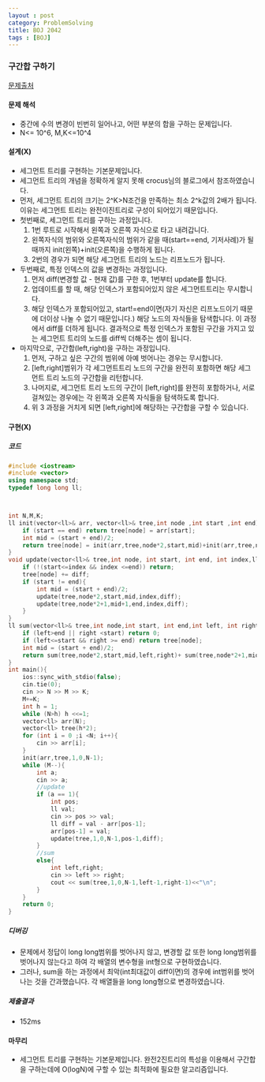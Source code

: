 ```yaml
---
layout : post
category: ProblemSolving
title: BOJ 2042
tags : [BOJ]
---
```

### 구간합 구하기

[문제출처](https://www.acmicpc.net/problem/2042)

#### 문제 해석
  
- 중간에 수의 변경이 빈번히 일어나고, 어떤 부분의 합을 구하는 문제입니다.
- N<= 10^6, M,K<=10^4

#### 설계(X)

- 세그먼트 트리를 구현하는 기본문제입니다.
- 세그먼트 트리의 개념을 정확하게 알지 못해 crocus님의 블로그에서 참조하였습니다.
- 먼저, 세그먼트 트리의 크기는 2^K>N조건을 만족하는 최소 2^k값의 2배가 됩니다. 이유는 세그먼트 트리는 완전이진트리로 구성이 되어있기 때문입니다.
- 첫번째로, 세그먼트 트리를 구하는 과정입니다.
    1. 1번 루트로 시작해서 왼쪽과 오른쪽 자식으로 타고 내려갑니다.
    2. 왼쪽자식의 범위와 오른쪽자식의 범위가 같을 때(start==end, 기저사례)가 될 때까지 init(왼쪽)+init(오른쪽)을 수행하게 됩니다.
    3. 2번의 경우가 되면 해당 세그먼트 트리의 노드는 리프노드가 됩니다.
- 두번째로, 특정 인덱스의 값을 변경하는 과정입니다.
    1. 먼저 diff(변경할 값 - 현재 값)를 구한 후, 1번부터 update를 합니다.
    2. 업데이트를 할 때, 해당 인덱스가 포함되어있지 않은 세그먼트트리는 무시합니다.
    3. 해당 인덱스가 포함되어있고, start!=end이면(자기 자신은 리프노드이기 때문에 더이상 나눌 수 없기 때문입니다.) 해당 노드의 자식들을 탐색합니다. 이 과정에서 diff를 더하게 됩니다. 결과적으로 특정 인덱스가 포함된 구간을 가지고 있는 세그먼트 트리의 노드를 diff씩 더해주는 셈이 됩니다.
- 마지막으로, 구간합(left,right)을 구하는 과정입니다.
    1. 먼저, 구하고 싶은 구간의 범위에 아예 벗어나는 경우는 무시합니다.
    2. [left,right]범위가 각 세그먼트트리 노드의 구간을 완전히 포함하면 해당 세그먼트 트리 노드의 구간합을 리턴합니다.
    3. 나머지로, 세그먼트 트리 노드의 구간이 [left,right]를 완전히 포함하거나, 서로 걸쳐있는 경우에는 각 왼쪽과 오른쪽 자식들을 탐색하도록 합니다.
    4. 위 3 과정을 거치게 되면 [left,right]에 해당하는 구간합을 구할 수 있습니다.

#### 구현(X)

##### 코드

```cpp
#include <iostream>
#include <vector>
using namespace std;
typedef long long ll;



int N,M,K;
ll init(vector<ll>& arr, vector<ll>& tree,int node ,int start ,int end){
    if (start == end) return tree[node] = arr[start];
    int mid = (start + end)/2;
    return tree[node] = init(arr,tree,node*2,start,mid)+init(arr,tree,node*2+1,mid+1,end);
}
void update(vector<ll>& tree,int node, int start, int end, int index,ll diff){
    if (!(start<=index && index <=end)) return;
    tree[node] += diff;
    if (start != end){
        int mid = (start + end)/2;
        update(tree,node*2,start,mid,index,diff);
        update(tree,node*2+1,mid+1,end,index,diff);
    }
}
ll sum(vector<ll>& tree,int node,int start, int end,int left, int right){
    if (left>end || right <start) return 0;
    if (left<=start && right >= end) return tree[node];
    int mid = (start + end)/2;
    return sum(tree,node*2,start,mid,left,right)+ sum(tree,node*2+1,mid+1,end,left,right);
}
int main(){
    ios::sync_with_stdio(false);
    cin.tie(0);
    cin >> N >> M >> K;
    M+=K;
    int h = 1;
    while (N>h) h <<=1;
    vector<ll> arr(N);
    vector<ll> tree(h*2);
    for (int i = 0 ;i <N; i++){
        cin >> arr[i];
    }
    init(arr,tree,1,0,N-1);
    while (M--){
        int a;
        cin >> a;
        //update
        if (a == 1){
            int pos;
            ll val;
            cin >> pos >> val;
            ll diff = val - arr[pos-1];
            arr[pos-1] = val;
            update(tree,1,0,N-1,pos-1,diff);
        }
        //sum
        else{
            int left,right;
            cin >> left >> right;
            cout << sum(tree,1,0,N-1,left-1,right-1)<<"\n";
        }
    }
    return 0;
}
```

##### 디버깅

- 문제에서 정답이 long long범위를 벗어나지 않고, 변경할 값 또한 long long범위를 벗어나지 않는다고 하여 각 배열의 변수형을 int형으로 구현하였습니다.
- 그러나, sum을 하는 과정에서 최악(int최대값이 diff이면)의 경우에 int범위를 벗어나는 것을 간과했습니다. 각 배열들을 long long형으로 변경하였습니다.

##### 제출결과

- 152ms

#### 마무리

- 세그먼트 트리를 구현하는 기본문제입니다. 완전2진트리의 특성을 이용해서 구간합을 구하는데에 O(logN)에 구할 수 있는 최적화에 필요한 알고리즘입니다.


